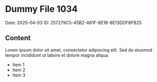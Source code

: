 # Dummy File 1034

Date: 2025-04-03
ID: 257279C5-45B2-481F-8E18-8E13DDF8FB25

## Content

Lorem ipsum dolor sit amet, consectetur adipiscing elit.
Sed do eiusmod tempor incididunt ut labore et dolore magna aliqua.

* Item 1
* Item 2
* Item 3
